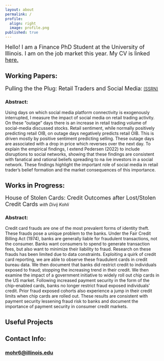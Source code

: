 ```yaml
---
layout: about
permalink: /
profile:
  align: right
  image: profile.png
published: true
---
```

 <font size="+1"> Hello! I am a Finance PhD Student at the University of Illinois. I am on the job market this year. My CV is linked <a href="https://www.dropbox.com/s/doov4krxe890nd9/vita2022.pdf?dl=0">here.</a> </font>
 <br>
 
## Working Papers:
 <font size="+1"> Pulling the the Plug: Retail Traders and Social Media:</font> <a href="https://papers.ssrn.com/sol3/papers.cfm?abstract_id=3917950">(SSRN)</a>
### Abstract:
Using days on which social media platform connectivity is exogenously interrupted, I measure the impact of social media on retail trading activity. On these ”outage” days there is an increase in retail trading volume of social-media discussed stocks. Retail sentiment, while normally positively predicting retail OIB, on outage days negatively predicts retail OIB. This is driven mostly by positive sentiment predicting selling. These outage days are associated with a drop in price which reverses over the next day. To explain the empirical findings, I extend Pedersen (2022) to include disruptions to social networks, showing that these findings are consistent with fanatical and rational beliefs spreading to na ̈ıve investors in a social network. These findings highlight the important role of social media in retail trader’s belief
formation and the market consequences of this importance.

## Works in Progress:
<font size="+1"> House of Stolen Cards: Credit Outcomes after Lost/Stolen Credit Cards </font>
<i>with Divij Kohli</i>
### Abstract:
Credit card frauds are one of the most prevalent forms of identity theft. These frauds pose
a unique problem to the banks. Under the Fair Credit Billing Act (1974), banks are generally
liable for fraudulent transactions, not the consumer. Banks want consumers to spend to
generate transaction fees, but also want to minimize their liability to fraud. Research on these
frauds has been limited due to data constraints. Exploiting a quirk of credit card reporting,
we are able to observe these fraudulent cards in credit bureau data. We then document that
banks did restrict credit to individuals exposed to fraud; stopping the increasing trend in
their credit. We then examine the impact of a government initiative to widely roll out chip
cards in the US market. Following increased payment security in the form of the chip-enabled
cards, banks no longer restrict fraud exposed individuals’ credit. Prior fraud exposed cohorts
also experience a jump in their credit limits when chip cards are rolled out. These results are
consistent with payment security lessening fraud risk to banks and document the importance
of payment security in consumer credit markets. 

## Useful Projects

## Contact Info:
### mohr6@illinois.edu

